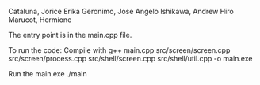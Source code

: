 Cataluna, Jorice Erika
Geronimo, Jose Angelo
Ishikawa, Andrew Hiro
Marucot, Hermione

The entry point is in the main.cpp file.

To run the code:
Compile with 
g++ main.cpp src/screen/screen.cpp src/screen/process.cpp src/shell/screen.cpp src/shell/util.cpp -o main.exe

Run the main.exe
./main
